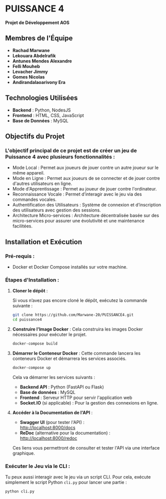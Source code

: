 
# **PUISSANCE 4**  
**Projet de Développement AOS**

## **Membres de l'Équipe**
- **Rachad Marwane**  
- **Lekouara Abdelrafik**  
- **Antunes Mendes Alexandre**  
- **Felli Mouheb**  
- **Levacher Jimmy**  
- **Gomes Nicolas**  
- **Andirandalaoarivony Era**  

## **Technologies Utilisées**
- **Backend** : Python, NodesJS
- **Frontend** : HTML, CSS, JavaScript
- **Base de Données** : MySQL

## **Objectifs du Projet**
### L'objectif principal de ce projet est de créer un jeu de Puissance 4 avec plusieurs fonctionnalités :
- Mode Local : Permet aux joueurs de jouer contre un autre joueur sur le même appareil.
- Mode en Ligne : Permet aux joueurs de se connecter et de jouer contre d'autres utilisateurs en ligne.
- Mode d'Apprentissage : Permet au joueur de jouer contre l'ordinateur.
- Reconnaissance Vocale : Permet d’interagir avec le jeu via des commandes vocales.
- Authentification des Utilisateurs : Système de connexion et d’inscription des utilisateurs avec gestion des sessions.
- Architecture Micro-services : Architecture décentralisée basée sur des micro-services pour assurer une évolutivité et une maintenance facilitées.

## **Installation et Exécution**

### **Pré-requis** :
- Docker et Docker Compose installés sur votre machine.

### **Étapes d'Installation** :

1. **Cloner le dépôt** :

   Si vous n’avez pas encore cloné le dépôt, exécutez la commande suivante :
   ```bash
   git clone https://github.com/Marwane-20/PUISSANCE4.git
   cd puissance4
   ```

2. **Construire l'Image Docker** :
   Cela construira les images Docker nécessaires pour exécuter le projet.
   ```bash
   docker-compose build
   ```

3. **Démarrer le Conteneur Docker** :
   Cette commande lancera les conteneurs Docker et démarrera les services associés.
   ```bash
   docker-compose up
   ```

   Cela va démarrer les services suivants :
   - **Backend API** : Python (FastAPI ou Flask)
   - **Base de données** : MySQL
   - **Frontend** : Serveur HTTP pour servir l'application web
   - **Socket.IO** (si applicable) : Pour la gestion des connexions en ligne.

4. **Accéder à la Documentation de l'API** :
   - **Swagger UI** (pour tester l'API) :  
     [http://localhost:8000/docs](http://localhost:8000/docs)
   - **ReDoc** (alternative pour la documentation) :  
     [http://localhost:8000/redoc](http://localhost:8000/redoc)

   Ces liens vous permettront de consulter et tester l'API via une interface graphique.

### **Exécuter le Jeu via le CLI** :
Tu peux aussi interagir avec le jeu via un script CLI. Pour cela, exécute simplement le script Python `cli.py` pour lancer une partie :

```bash
python cli.py
```